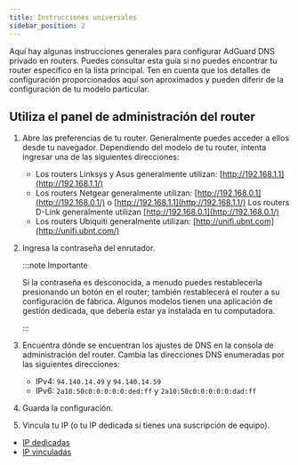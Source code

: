 ```yaml
---
title: Instrucciones universales
sidebar_position: 2
---
```


Aquí hay algunas instrucciones generales para configurar AdGuard DNS privado en routers. Puedes consultar esta guía si no puedes encontrar tu router específico en la lista principal. Ten en cuenta que los detalles de configuración proporcionados aquí son aproximados y pueden diferir de la configuración de tu modelo particular.

## Utiliza el panel de administración del router

1. Abre las preferencias de tu router. Generalmente puedes acceder a ellos desde tu navegador. Dependiendo del modelo de tu router, intenta ingresar una de las siguientes direcciones:
   - Los routers Linksys y Asus generalmente utilizan: [http://192.168.1.1](http://192.168.1.1/)
   - Los routers Netgear generalmente utilizan: [http://192.168.0.1](http://192.168.0.1/) o [http://192.168.1.1](http://192.168.1.1/) Los routers D-Link generalmente utilizan [http://192.168.0.1](http://192.168.0.1/)
   - Los routers Ubiquiti generalmente utilizan: [http://unifi.ubnt.com](http://unifi.ubnt.com/)

2. Ingresa la contraseña del enrutador.

   :::note Importante

   Si la contraseña es desconocida, a menudo puedes restablecerla presionando un botón en el router; también restablecerá el router a su configuración de fábrica. Algunos modelos tienen una aplicación de gestión dedicada, que debería estar ya instalada en tu computadora.

   :::

3. Encuentra dónde se encuentran los ajustes de DNS en la consola de administración del router. Cambia las direcciones DNS enumeradas por las siguientes direcciones:
   - IPv4: `94.140.14.49` y `94.140.14.59`
   - IPv6: `2a10:50c0:0:0:0:0:ded:ff` y `2a10:50c0:0:0:0:0:dad:ff`

4. Guarda la configuración.

5. Vincula tu IP (o tu IP dedicada si tienes una suscripción de equipo).

- [IP dedicadas](/private-dns/connect-devices/other-options/dedicated-ip.md)
- [IP vinculadas](/private-dns/connect-devices/other-options/linked-ip.md)
